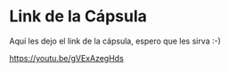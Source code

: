 # Link de la Cápsula
Aquí les dejo el link de la cápsula, espero que les sirva :-)

https://youtu.be/gVExAzegHds
